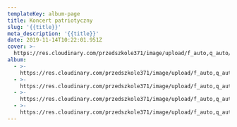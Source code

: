 ```yaml
---
templateKey: album-page
title: Koncert patriotyczny
slug: '{{title}}'
meta_description: '{{title}}'
date: 2019-11-14T10:22:01.951Z
cover: >-
  https://res.cloudinary.com/przedszkole371/image/upload/f_auto,q_auto/c_fill,w_1200/v1573666424/Albumy%20zdj%C4%99%C4%87/2019/Koncert%20patriotyczny/qzaythsz6t17xzn6mrzc.jpg
album:
  - >-
    https://res.cloudinary.com/przedszkole371/image/upload/f_auto,q_auto/c_fill,w_1200/v1573666424/Albumy%20zdj%C4%99%C4%87/2019/Koncert%20patriotyczny/qzaythsz6t17xzn6mrzc.jpg
  - >-
    https://res.cloudinary.com/przedszkole371/image/upload/f_auto,q_auto/c_fill,w_1200/v1573666424/Albumy%20zdj%C4%99%C4%87/2019/Koncert%20patriotyczny/mlpshi9gdyq0kmyjtgry.jpg
  - >-
    https://res.cloudinary.com/przedszkole371/image/upload/f_auto,q_auto/c_fill,w_1200/v1573666423/Albumy%20zdj%C4%99%C4%87/2019/Koncert%20patriotyczny/y3fplp3msyqagclvzqzd.jpg
  - >-
    https://res.cloudinary.com/przedszkole371/image/upload/f_auto,q_auto/c_fill,w_1200/v1573666423/Albumy%20zdj%C4%99%C4%87/2019/Koncert%20patriotyczny/btskztgwo2sqjdzpzusw.jpg
---
```


